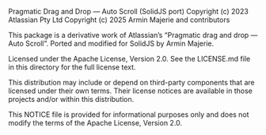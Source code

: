 Pragmatic Drag and Drop — Auto Scroll (SolidJS port)
Copyright (c) 2023 Atlassian Pty Ltd
Copyright (c) 2025 Armin Majerie and contributors

This package is a derivative work of Atlassian’s “Pragmatic drag and drop — Auto Scroll”.
Ported and modified for SolidJS by Armin Majerie.

Licensed under the Apache License, Version 2.0.
See the LICENSE.md file in this directory for the full license text.

This distribution may include or depend on third-party components that are
licensed under their own terms. Their license notices are available in those
projects and/or within this distribution.

This NOTICE file is provided for informational purposes only and does not
modify the terms of the Apache License, Version 2.0.
